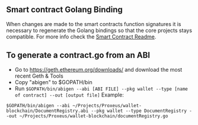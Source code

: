 ## Smart contract Golang Binding
When changes are made to the smart contracts function signatures it is necessary to regenerate the Golang bindings so that the core projects stays compatible.
For more info check the [Smart Contract Readme](https://github.com/ProxeusApp/proxeus-contract).

## To generate a contract.go from an ABI
 - Go to https://geth.ethereum.org/downloads/ and download the most recent Geth & Tools
 - Copy "abigen" to $GOPATH/bin
 - Run `$GOPATH/bin/abigen --abi [ABI FILE] --pkg wallet --type [name of contract] --out [output file]`
Example:
```
$GOPATH/bin/abigen --abi ~/Projects/Proxeus/wallet-blockchain/DocumentRegistry.abi --pkg wallet --type DocumentRegistry --out ~/Projects/Proxeus/wallet-blockchain/documentRegistry.go
```
